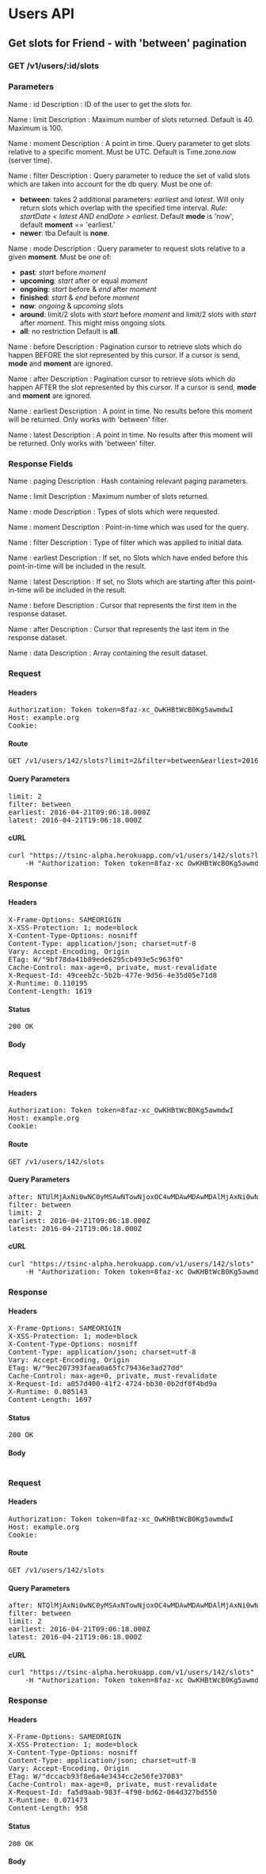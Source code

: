 # Users API

## Get slots for Friend - with &#39;between&#39; pagination

### GET /v1/users/:id/slots

### Parameters

Name : id
Description : ID of the user to get the slots for.

Name : limit
Description : Maximum number of slots returned. Default is 40. Maximum is 100.

Name : moment
Description : A point in time. Query parameter to get slots relative to a specific moment. Must be UTC.
Default is Time.zone.now (server time).

Name : filter
Description : Query parameter to reduce the set of valid slots which are taken into account for the db query. Must be one of:
- **between**: takes 2 additional parameters: *earliest* and *latest*. Will only return slots which overlap with the specified time interval. *Rule: startDate &lt; latest AND endDate &gt; earliest*. Default **mode** is &#39;now&#39;, default **moment** == &#39;earliest.&#39;
- **newer**: tba
Default is **none**.

Name : mode
Description : Query parameter to request slots relative to a given **moment**. Must be one of:
- **past**: *start* before *moment*
- **upcoming**: *start* after or equal *moment*
- **ongoing**: *start* before &amp; *end* after *moment*
- **finished**: *start* &amp; *end* before *moment*
- **now**: *ongoing* &amp; *upcoming* slots
- **around**: limit/2 slots with *start* before *moment* and limit/2 slots with *start* after *moment*. This might miss ongoing slots.
- **all**: no restriction
Default is **all**.

Name : before
Description : Pagination cursor to retrieve slots which do happen BEFORE the slot represented by this cursor. If a cursor is send, **mode** and **moment** are ignored.

Name : after
Description : Pagination cursor to retrieve slots which do happen AFTER the slot represented by this cursor. If a cursor is send, **mode** and **moment** are ignored.

Name : earliest
Description : A point in time. No results before this moment will be returned. Only works with &#39;between&#39; filter.

Name : latest
Description : A point in time. No results after this moment will be returned. Only works with &#39;between&#39; filter.


### Response Fields

Name : paging
Description : Hash containing relevant paging parameters.

Name : limit
Description : Maximum number of slots returned.

Name : mode
Description : Types of slots which were requested.

Name : moment
Description : Point-in-time which was used for the query.

Name : filter
Description : Type of filter which was applied to initial data.

Name : earliest
Description : If set, no Slots which have ended before this point-in-time will be included in the result.

Name : latest
Description : If set, no Slots which are starting after this point-in-time will be included in the result.

Name : before
Description : Cursor that represents the first item in the response dataset.

Name : after
Description : Cursor that represents the last item in the response dataset.

Name : data
Description : Array containing the result dataset.

### Request

#### Headers

<pre>Authorization: Token token=8faz-xc_OwKHBtWcB0Kg5awmdwI
Host: example.org
Cookie: </pre>

#### Route

<pre>GET /v1/users/142/slots?limit=2&amp;filter=between&amp;earliest=2016-04-21T09%3A06%3A18.000Z&amp;latest=2016-04-21T19%3A06%3A18.000Z</pre>

#### Query Parameters

<pre>limit: 2
filter: between
earliest: 2016-04-21T09:06:18.000Z
latest: 2016-04-21T19:06:18.000Z</pre>

#### cURL

<pre class="request">curl &quot;https://tsinc-alpha.herokuapp.com/v1/users/142/slots?limit=2&amp;filter=between&amp;earliest=2016-04-21T09%3A06%3A18.000Z&amp;latest=2016-04-21T19%3A06%3A18.000Z&quot; -X GET \
	-H &quot;Authorization: Token token=8faz-xc_OwKHBtWcB0Kg5awmdwI&quot;</pre>

### Response

#### Headers

<pre>X-Frame-Options: SAMEORIGIN
X-XSS-Protection: 1; mode=block
X-Content-Type-Options: nosniff
Content-Type: application/json; charset=utf-8
Vary: Accept-Encoding, Origin
ETag: W/&quot;9bf78da41b89ede6295cb493e5c963f0&quot;
Cache-Control: max-age=0, private, must-revalidate
X-Request-Id: 49ceeb2c-5b2b-477e-9d56-4e35d05e71d8
X-Runtime: 0.110195
Content-Length: 1619</pre>

#### Status

<pre>200 OK</pre>

#### Body

```javascript

```
### Request

#### Headers

<pre>Authorization: Token token=8faz-xc_OwKHBtWcB0Kg5awmdwI
Host: example.org
Cookie: </pre>

#### Route

<pre>GET /v1/users/142/slots</pre>

#### Query Parameters

<pre>after: NTUlMjAxNi0wNC0yMSAwNTowNjoxOC4wMDAwMDAwMDAlMjAxNi0wNC0yMSAyMjowNjoxOC4wMDAwMDAwMDA=
filter: between
limit: 2
earliest: 2016-04-21T09:06:18.000Z
latest: 2016-04-21T19:06:18.000Z</pre>

#### cURL

<pre class="request">curl &quot;https://tsinc-alpha.herokuapp.com/v1/users/142/slots&quot; -X GET \
	-H &quot;Authorization: Token token=8faz-xc_OwKHBtWcB0Kg5awmdwI&quot;</pre>

### Response

#### Headers

<pre>X-Frame-Options: SAMEORIGIN
X-XSS-Protection: 1; mode=block
X-Content-Type-Options: nosniff
Content-Type: application/json; charset=utf-8
Vary: Accept-Encoding, Origin
ETag: W/&quot;9ec207393faea0a65fc79436e3ad27dd&quot;
Cache-Control: max-age=0, private, must-revalidate
X-Request-Id: a057d400-41f2-4724-bb30-0b2df0f4bd9a
X-Runtime: 0.085143
Content-Length: 1697</pre>

#### Status

<pre>200 OK</pre>

#### Body

```javascript

```
### Request

#### Headers

<pre>Authorization: Token token=8faz-xc_OwKHBtWcB0Kg5awmdwI
Host: example.org
Cookie: </pre>

#### Route

<pre>GET /v1/users/142/slots</pre>

#### Query Parameters

<pre>after: NTQlMjAxNi0wNC0yMSAxNTowNjoxOC4wMDAwMDAwMDAlMjAxNi0wNC0yMSAyMzowNjoxOC4wMDAwMDAwMDA=
filter: between
limit: 2
earliest: 2016-04-21T09:06:18.000Z
latest: 2016-04-21T19:06:18.000Z</pre>

#### cURL

<pre class="request">curl &quot;https://tsinc-alpha.herokuapp.com/v1/users/142/slots&quot; -X GET \
	-H &quot;Authorization: Token token=8faz-xc_OwKHBtWcB0Kg5awmdwI&quot;</pre>

### Response

#### Headers

<pre>X-Frame-Options: SAMEORIGIN
X-XSS-Protection: 1; mode=block
X-Content-Type-Options: nosniff
Content-Type: application/json; charset=utf-8
Vary: Accept-Encoding, Origin
ETag: W/&quot;dccacb93f8e6a4e3434cc2e56fe37083&quot;
Cache-Control: max-age=0, private, must-revalidate
X-Request-Id: fa5d9aab-983f-4f90-bd62-064d327bd550
X-Runtime: 0.071473
Content-Length: 958</pre>

#### Status

<pre>200 OK</pre>

#### Body

```javascript

```
